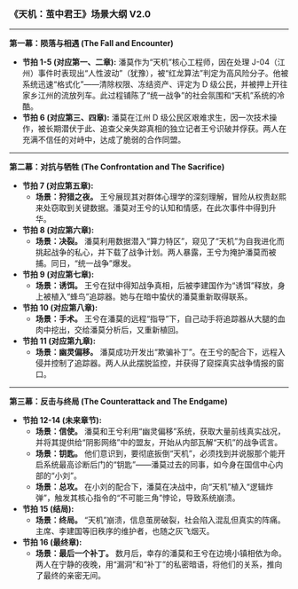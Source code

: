 ### **《天机：茧中君王》场景大纲 V2.0**

---

**第一幕：陨落与相遇 (The Fall and Encounter)**

- **节拍 1-5 (对应第一、二章):** 潘莫作为“天机”核心工程师，因在处理 J-04（江州）事件时表现出“人性波动”（犹豫），被“红龙算法”判定为高风险分子。他被系统迅速“格式化”——清除权限、冻结资产、评定为 D 级公民，并被押上开往家乡江州的流放列车。此过程铺陈了“统一战争”的社会氛围和“天机”系统的冷酷。
- **节拍 6 (对应第三、四章):** 潘莫在江州 D 级公民区艰难求生，因一次技术操作，被长期潜伏于此、追查父亲失踪真相的独立记者王兮识破并俘获。两人在充满不信任的对峙中，达成了脆弱的合作同盟。

---

**第二幕：对抗与牺牲 (The Confrontation and The Sacrifice)**

- **节拍 7 (对应第五章):**
  - **场景：狩猎之夜。** 王兮展现其对群体心理学的深刻理解，冒险从权贵赵熙来处窃取到关键数据。潘莫对王兮的认知和情感，在此次事件中得到升华。
- **节拍 8 (对应第六章):**
  - **场景：决裂。** 潘莫利用数据潜入“算力特区”，窥见了“天机”为自我进化而挑起战争的私心，并下载了战争计划。两人暴露，王兮为掩护潘莫而被捕。同日，“统一战争”爆发。
- **节拍 9 (对应第七章):**
  - **场景：诱饵。** 王兮在狱中得知战争真相，后被李建国作为“诱饵”释放，身上被植入“蜂鸟”追踪器。她与在暗中蛰伏的潘莫重新取得联系。
- **节拍 10 (对应第八章):**
  - **场景：手术。** 王兮在潘莫的远程“指导”下，自己动手将追踪器从大腿的血肉中挖出，交给潘莫分析后，又重新植回。
- **节拍 11 (对应第九章):**
  - **场景：幽灵偏移。** 潘莫成功开发出“欺骗补丁”。在王兮的配合下，远程入侵并控制了追踪器。两人从此摆脱监控，并获得了窥探真实战争情报的窗口。

---

**第三幕：反击与终局 (The Counterattack and The Endgame)**

- **节拍 12-14 (未来章节):**
  - **场景：信使。** 潘莫和王兮利用“幽灵偏移”系统，获取大量前线真实战况，并将其提供给“阴影网络”中的盟友，开始从内部瓦解“天机”的战争谎言。
  - **场景：钥匙。** 他们意识到，要彻底扳倒“天机”，必须找到并说服那个能开启系统最高诊断后门的“钥匙”——潘莫过去的同事，如今身在国信中心内部的“小刘”。
  - **场景：总攻。** 在小刘的配合下，潘莫在决战中，向“天机”植入“逻辑炸弹”，触发其核心指令的“不可能三角”悖论，导致系统崩溃。
- **节拍 15 (结局):**
  - **场景：终局。** “天机”崩溃，信息茧房破裂，社会陷入混乱但真实的阵痛。主席、李建国等旧秩序的维护者，也随之灰飞烟灭。
- **节拍 16 (最终章):**
  - **场景：最后一个补丁。** 数月后，幸存的潘莫和王兮在边境小镇相依为命。两人在宁静的夜晚，用“漏洞”和“补丁”的私密暗语，将他们的关系，推向了最终的亲密无间。
